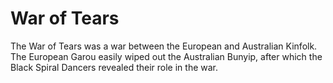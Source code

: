 # War of Tears
The War of Tears was a war between the European and Australian Kinfolk. The European Garou easily wiped out the Australian Bunyip, after which the Black Spiral Dancers revealed their role in the war.